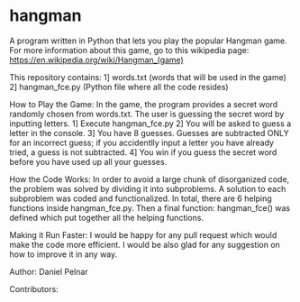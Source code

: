 # hangman
A program written in Python that lets you play the popular Hangman game. For more information about this game, go to this wikipedia page: https://en.wikipedia.org/wiki/Hangman_(game)

This repository contains:
1] words.txt  (words that will be used in the game)
2] hangman_fce.py  (Python file where all the code resides)

How to Play the Game:
In the game, the program provides a secret word randomly chosen from words.txt. The user is guessing the secret word by inputting letters. 
1] Execute hangman_fce.py 
2] You will be asked to guess a letter in the console.
3] You have 8 guesses. Guesses are subtracted ONLY for an incorrect guess; if you accidentlly input a letter you have already tried, a guess is not subtracted.
4] You win if you guess the secret word before you have used up all your guesses.

How the Code Works:
In order to avoid a large chunk of disorganized code, the problem was solved by dividing it into subproblems. A solution to each subproblem was coded and functionalized. In total, there are 6 helping functions inside hangman_fce.py. Then a final function: hangman_fce() was defined which put together all the helping functions.  

Making it Run Faster:
I would be happy for any pull request which would make the code more efficient. I would be also glad for any suggestion on how to improve it in any way. 

Author:
Daniel Pelnar

Contributors:

